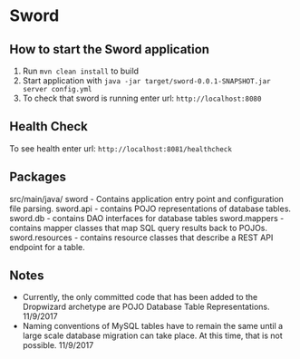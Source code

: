 # Sword

How to start the Sword application
---

1. Run `mvn clean install` to build
1. Start application with `java -jar target/sword-0.0.1-SNAPSHOT.jar server config.yml`
1. To check that sword is running enter url: `http://localhost:8080`

Health Check
---

To see health enter url: `http://localhost:8081/healthcheck`

Packages
---
src/main/java/
sword - Contains application entry point and configuration file parsing.
sword.api - contains POJO representations of database tables.
sword.db - contains DAO interfaces for database tables
sword.mappers - contains mapper classes that map SQL query results back to POJOs.
sword.resources - contains resource classes that describe a REST API endpoint for a table.

Notes
---

- Currently, the only committed code that has been added to the Dropwizard archetype are POJO Database Table Representations. 11/9/2017
- Naming conventions of MySQL tables have to remain the same until a large scale database migration can take place. At this time, that is not possible. 11/9/2017
